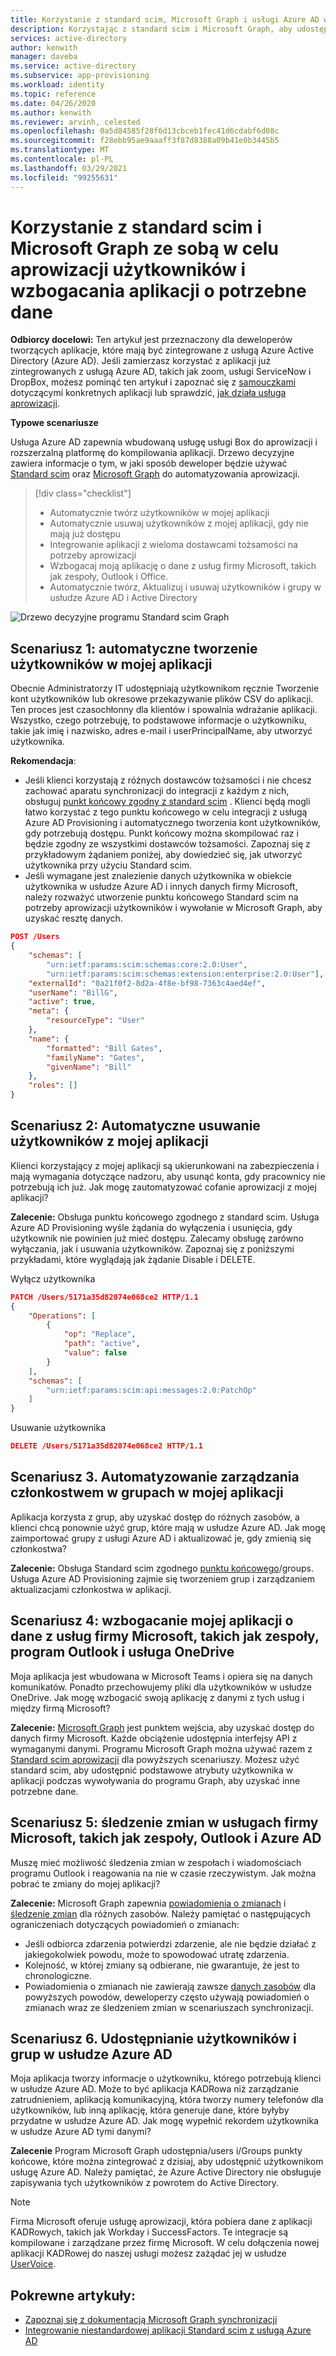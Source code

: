 ```yaml
---
title: Korzystanie z standard scim, Microsoft Graph i usługi Azure AD w celu aprowizacji użytkowników i wzbogacania aplikacji przy użyciu danych
description: Korzystając z standard scim i Microsoft Graph, aby udostępnić użytkownikom i wzbogacić swoją aplikację przy użyciu potrzebnych danych.
services: active-directory
author: kenwith
manager: daveba
ms.service: active-directory
ms.subservice: app-provisioning
ms.workload: identity
ms.topic: reference
ms.date: 04/26/2020
ms.author: kenwith
ms.reviewer: arvinh, celested
ms.openlocfilehash: 0a5d84585f28f6d13cbceb1fec41d6cdabf6d08c
ms.sourcegitcommit: f28ebb95ae9aaaff3f87d8388a09b41e0b3445b5
ms.translationtype: MT
ms.contentlocale: pl-PL
ms.lasthandoff: 03/29/2021
ms.locfileid: "99255631"
---
```

# <a name="using-scim-and-microsoft-graph-together-to-provision-users-and-enrich-your-application-with-the-data-it-needs"></a>Korzystanie z standard scim i Microsoft Graph ze sobą w celu aprowizacji użytkowników i wzbogacania aplikacji o potrzebne dane

**Odbiorcy docelowi:** Ten artykuł jest przeznaczony dla deweloperów tworzących aplikacje, które mają być zintegrowane z usługą Azure Active Directory (Azure AD). Jeśli zamierzasz korzystać z aplikacji już zintegrowanych z usługą Azure AD, takich jak zoom, usługi ServiceNow i DropBox, możesz pominąć ten artykuł i zapoznać się z [samouczkami](../saas-apps/tutorial-list.md) dotyczącymi konkretnych aplikacji lub sprawdzić, [jak działa usługa aprowizacji](./how-provisioning-works.md).

**Typowe scenariusze**

Usługa Azure AD zapewnia wbudowaną usługę usługi Box do aprowizacji i rozszerzalną platformę do kompilowania aplikacji. Drzewo decyzyjne zawiera informacje o tym, w jaki sposób deweloper będzie używać [Standard scim](https://aka.ms/scimoverview) oraz [Microsoft Graph](/graph/overview) do automatyzowania aprowizacji. 

> [!div class="checklist"]
> * Automatycznie twórz użytkowników w mojej aplikacji
> * Automatycznie usuwaj użytkowników z mojej aplikacji, gdy nie mają już dostępu
> * Integrowanie aplikacji z wieloma dostawcami tożsamości na potrzeby aprowizacji
> * Wzbogacaj moją aplikację o dane z usług firmy Microsoft, takich jak zespoły, Outlook i Office.
> * Automatycznie twórz, Aktualizuj i usuwaj użytkowników i grupy w usłudze Azure AD i Active Directory

![Drzewo decyzyjne programu Standard scim Graph](./media/user-provisioning/scim-graph.png)

## <a name="scenario-1-automatically-create-users-in-my-app"></a>Scenariusz 1: automatyczne tworzenie użytkowników w mojej aplikacji
Obecnie Administratorzy IT udostępniają użytkownikom ręcznie Tworzenie kont użytkowników lub okresowe przekazywanie plików CSV do aplikacji. Ten proces jest czasochłonny dla klientów i spowalnia wdrażanie aplikacji. Wszystko, czego potrzebuję, to podstawowe informacje o użytkowniku, takie jak imię i nazwisko, adres e-mail i userPrincipalName, aby utworzyć użytkownika. 

**Rekomendacja**: 
* Jeśli klienci korzystają z różnych dostawców tożsamości i nie chcesz zachować aparatu synchronizacji do integracji z każdym z nich, obsługuj [punkt końcowy zgodny z standard scim](https://aka.ms/scimreferencecode) . Klienci będą mogli łatwo korzystać z tego punktu końcowego w celu integracji z usługą Azure AD Provisioning i automatycznego tworzenia kont użytkowników, gdy potrzebują dostępu. Punkt końcowy można skompilować raz i będzie zgodny ze wszystkimi dostawców tożsamości. Zapoznaj się z przykładowym żądaniem poniżej, aby dowiedzieć się, jak utworzyć użytkownika przy użyciu Standard scim.
* Jeśli wymagane jest znalezienie danych użytkownika w obiekcie użytkownika w usłudze Azure AD i innych danych firmy Microsoft, należy rozważyć utworzenie punktu końcowego Standard scim na potrzeby aprowizacji użytkowników i wywołanie w Microsoft Graph, aby uzyskać resztę danych. 

```json
POST /Users
{
    "schemas": [
        "urn:ietf:params:scim:schemas:core:2.0:User",
        "urn:ietf:params:scim:schemas:extension:enterprise:2.0:User"],
    "externalId": "0a21f0f2-8d2a-4f8e-bf98-7363c4aed4ef",
    "userName": "BillG",
    "active": true,
    "meta": {
        "resourceType": "User"
    },
    "name": {
        "formatted": "Bill Gates",
        "familyName": "Gates",
        "givenName": "Bill"
    },
    "roles": []
}
```

## <a name="scenario-2-automatically-remove-users-from-my-app"></a>Scenariusz 2: Automatyczne usuwanie użytkowników z mojej aplikacji
Klienci korzystający z mojej aplikacji są ukierunkowani na zabezpieczenia i mają wymagania dotyczące nadzoru, aby usunąć konta, gdy pracownicy nie potrzebują ich już. Jak mogę zautomatyzować cofanie aprowizacji z mojej aplikacji?

**Zalecenie:** Obsługa punktu końcowego zgodnego z standard scim. Usługa Azure AD Provisioning wyśle żądania do wyłączenia i usunięcia, gdy użytkownik nie powinien już mieć dostępu. Zalecamy obsługę zarówno wyłączania, jak i usuwania użytkowników. Zapoznaj się z poniższymi przykładami, które wyglądają jak żądanie Disable i DELETE. 

Wyłącz użytkownika
```json
PATCH /Users/5171a35d82074e068ce2 HTTP/1.1
{
    "Operations": [
        {
            "op": "Replace",
            "path": "active",
            "value": false
        }
    ],
    "schemas": [
        "urn:ietf:params:scim:api:messages:2.0:PatchOp"
    ]
}
```
Usuwanie użytkownika
```json
DELETE /Users/5171a35d82074e068ce2 HTTP/1.1
```

## <a name="scenario-3-automate-managing-group-memberships-in-my-app"></a>Scenariusz 3. Automatyzowanie zarządzania członkostwem w grupach w mojej aplikacji
Aplikacja korzysta z grup, aby uzyskać dostęp do różnych zasobów, a klienci chcą ponownie użyć grup, które mają w usłudze Azure AD. Jak mogę zaimportować grupy z usługi Azure AD i aktualizować je, gdy zmienią się członkostwa?  

**Zalecenie:** Obsługa Standard scim zgodnego [punktu końcowego](https://aka.ms/scimreferencecode)/groups. Usługa Azure AD Provisioning zajmie się tworzeniem grup i zarządzaniem aktualizacjami członkostwa w aplikacji. 

## <a name="scenario-4-enrich-my-app-with-data-from-microsoft-services-such-as-teams-outlook-and-onedrive"></a>Scenariusz 4: wzbogacanie mojej aplikacji o dane z usług firmy Microsoft, takich jak zespoły, program Outlook i usługa OneDrive
Moja aplikacja jest wbudowana w Microsoft Teams i opiera się na danych komunikatów. Ponadto przechowujemy pliki dla użytkowników w usłudze OneDrive. Jak mogę wzbogacić swoją aplikację z danymi z tych usług i między firmą Microsoft?

**Zalecenie:** [Microsoft Graph](/graph/) jest punktem wejścia, aby uzyskać dostęp do danych firmy Microsoft. Każde obciążenie udostępnia interfejsy API z wymaganymi danymi. Programu Microsoft Graph można używać razem z [Standard scim aprowizacji](./use-scim-to-provision-users-and-groups.md) dla powyższych scenariuszy. Możesz użyć standard scim, aby udostępnić podstawowe atrybuty użytkownika w aplikacji podczas wywoływania do programu Graph, aby uzyskać inne potrzebne dane. 

## <a name="scenario-5-track-changes-in-microsoft-services-such-as-teams-outlook-and-azure-ad"></a>Scenariusz 5: śledzenie zmian w usługach firmy Microsoft, takich jak zespoły, Outlook i Azure AD
Muszę mieć możliwość śledzenia zmian w zespołach i wiadomościach programu Outlook i reagowania na nie w czasie rzeczywistym. Jak można pobrać te zmiany do mojej aplikacji?

**Zalecenie:** Microsoft Graph zapewnia [powiadomienia o zmianach](/graph/webhooks) i [śledzenie zmian](/graph/delta-query-overview) dla różnych zasobów. Należy pamiętać o następujących ograniczeniach dotyczących powiadomień o zmianach:
- Jeśli odbiorca zdarzenia potwierdzi zdarzenie, ale nie będzie działać z jakiegokolwiek powodu, może to spowodować utratę zdarzenia.
- Kolejność, w której zmiany są odbierane, nie gwarantuje, że jest to chronologiczne.
- Powiadomienia o zmianach nie zawierają zawsze [danych zasobów](/graph/webhooks-with-resource-data) dla powyższych powodów, deweloperzy często używają powiadomień o zmianach wraz ze śledzeniem zmian w scenariuszach synchronizacji. 

## <a name="scenario-6-provision-users-and-groups-in-azure-ad"></a>Scenariusz 6. Udostępnianie użytkowników i grup w usłudze Azure AD
Moja aplikacja tworzy informacje o użytkowniku, którego potrzebują klienci w usłudze Azure AD. Może to być aplikacja KADRowa niż zarządzanie zatrudnieniem, aplikacją komunikacyjną, która tworzy numery telefonów dla użytkowników, lub inną aplikację, która generuje dane, które byłyby przydatne w usłudze Azure AD. Jak mogę wypełnić rekordem użytkownika w usłudze Azure AD tymi danymi? 

**Zalecenie** Program Microsoft Graph udostępnia/users i/Groups punkty końcowe, które można zintegrować z dzisiaj, aby udostępnić użytkownikom usługę Azure AD. Należy pamiętać, że Azure Active Directory nie obsługuje zapisywania tych użytkowników z powrotem do Active Directory. 

> [!NOTE]
> Firma Microsoft oferuje usługę aprowizacji, która pobiera dane z aplikacji KADRowych, takich jak Workday i SuccessFactors. Te integracje są kompilowane i zarządzane przez firmę Microsoft. W celu dołączenia nowej aplikacji KADRowej do naszej usługi możesz zażądać jej w usłudze [UserVoice](https://feedback.azure.com/forums/374982-azure-active-directory-application-requests). 

## <a name="related-articles"></a>Pokrewne artykuły:

- [Zapoznaj się z dokumentacją Microsoft Graph synchronizacji](/graph/api/resources/synchronization-overview?view=graph-rest-beta)
- [Integrowanie niestandardowej aplikacji Standard scim z usługą Azure AD](use-scim-to-provision-users-and-groups.md)